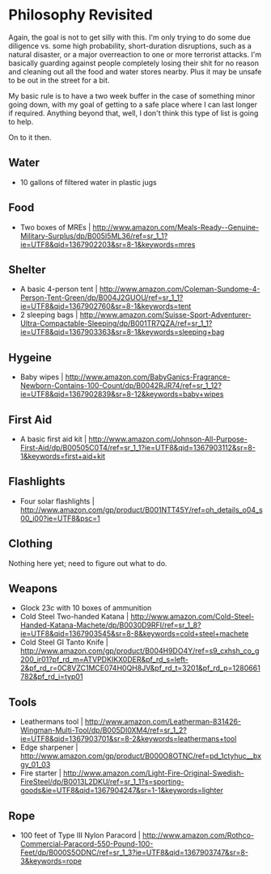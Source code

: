 # Philosophy Revisited

Again, the goal is not to get silly with this. I'm only trying to do some due diligence vs. some high probability, short-duration disruptions, such as a natural disaster, or a major overreaction to one or more terrorist attacks. I'm basically guarding against people completely losing their shit for no reason and cleaning out all the food and water stores nearby. Plus it may be unsafe to be out in the street for a bit.

My basic rule is to have a two week buffer in the case of something minor going down, with my goal of getting to a safe place where I can last longer if required. Anything beyond that, well, I don't think this type of list is going to help.

On to it then.

## Water

- 10 gallons of filtered water in plastic jugs

## Food

- Two boxes of MREs | http://www.amazon.com/Meals-Ready--Genuine-Military-Surplus/dp/B005I5ML36/ref=sr_1_1?ie=UTF8&qid=1367902203&sr=8-1&keywords=mres

## Shelter

- A basic 4-person tent | http://www.amazon.com/Coleman-Sundome-4-Person-Tent-Green/dp/B004J2GUOU/ref=sr_1_1?ie=UTF8&qid=1367902760&sr=8-1&keywords=tent
- 2 sleeping bags | http://www.amazon.com/Suisse-Sport-Adventurer-Ultra-Compactable-Sleeping/dp/B001TR7QZA/ref=sr_1_1?ie=UTF8&qid=1367903363&sr=8-1&keywords=sleeping+bag 

## Hygeine

- Baby wipes | http://www.amazon.com/BabyGanics-Fragrance-Newborn-Contains-100-Count/dp/B0042RJR74/ref=sr_1_12?ie=UTF8&qid=1367902839&sr=8-12&keywords=baby+wipes

## First Aid

- A basic first aid kit | http://www.amazon.com/Johnson-All-Purpose-First-Aid/dp/B00505C0T4/ref=sr_1_1?ie=UTF8&qid=1367903112&sr=8-1&keywords=first+aid+kit

## Flashlights

- Four solar flashlights | http://www.amazon.com/gp/product/B001NTT45Y/ref=oh_details_o04_s00_i00?ie=UTF8&psc=1

## Clothing

Nothing here yet; need to figure out what to do.

## Weapons

- Glock 23c with 10 boxes of ammunition
- Cold Steel Two-handed Katana | http://www.amazon.com/Cold-Steel-Handed-Katana-Machete/dp/B0030D9RFI/ref=sr_1_8?ie=UTF8&qid=1367903545&sr=8-8&keywords=cold+steel+machete
- Cold Steel GI Tanto Knife | http://www.amazon.com/gp/product/B004H9DO4Y/ref=s9_cxhsh_co_g200_ir01?pf_rd_m=ATVPDKIKX0DER&pf_rd_s=left-2&pf_rd_r=0C8VZC1MCE074H0QH8JV&pf_rd_t=3201&pf_rd_p=1280661782&pf_rd_i=typ01


## Tools

- Leathermans tool | http://www.amazon.com/Leatherman-831426-Wingman-Multi-Tool/dp/B005DI0XM4/ref=sr_1_2?ie=UTF8&qid=1367903701&sr=8-2&keywords=leathermans+tool
- Edge sharpener | http://www.amazon.com/gp/product/B000O8OTNC/ref=pd_1ctyhuc__bxgy_01_03
- Fire starter | http://www.amazon.com/Light-Fire-Original-Swedish-FireSteel/dp/B0013L2DKU/ref=sr_1_1?s=sporting-goods&ie=UTF8&qid=1367904247&sr=1-1&keywords=lighter

## Rope

- 100 feet of Type III Nylon Paracord | http://www.amazon.com/Rothco-Commercial-Paracord-550-Pound-100-Feet/dp/B000S5ODNC/ref=sr_1_3?ie=UTF8&qid=1367903747&sr=8-3&keywords=rope


